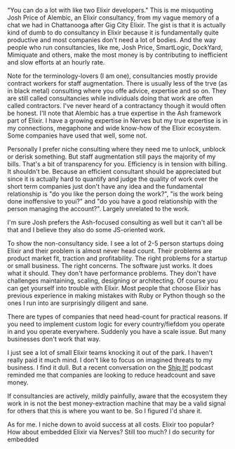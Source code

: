 "You can do a lot with like two Elixir developers." This is me misquoting Josh Price of Alembic, an Elixir consultancy, from my vague memory of a chat we had in Chattanooga after Gig City Elixir. The gist is that it is actually kind of dumb to do consultancy in Elixir because it is fundamentally quite productive and most companies don't need a lot of bodies. And the way people who run consultancies, like me, Josh Price, SmartLogic, DockYard, Mimiquate and others, make the most money is by contributing to inefficient and slow efforts at an hourly rate.

Note for the terminology-lovers (I am one), consultancies mostly provide contract workers for staff augmentation. There is usually less of the trve (as in black metal) consulting where you offe advice, expertise and so on. They are still called consultancies while individuals doing that work are often called contractors. I've never heard of a contractancy though it would often be honest. I'll note that Alembic has a true expertise in the Ash framework part of Elixir. I have a growing expertise in Nerves but my true expertise is in my connections, megaphone and wide know-how of the Elixir ecosystem. Some companies have used that well, some not.

Personally I prefer niche consulting where they need me to unlock, unblock or derisk something. But staff augmentation still pays the majority of my bills. That's a bit of transparency for you. Efficiency is in tension with billing. It shouldn't be. Because an efficient consultant should be appreciated but since it is actually hard to quantify and judge the quality of work over the short term companies just don't have any idea and the fundamental relationship is "do you like the person doing the work?", "is the work being done inoffensive to youi?" and "do you have a good relationship with the person managing the account?". Largely unrelated to the work.

I'm sure Josh prefers the Ash-focused consulting as well but it can't all be that and I believe they also do some JS-oriented work.

To show the non-consultancy side. I see a lot of 2-5 person startups doing Elixir and their problem is almost never head count. Their problems are product market fit, traction and profitability. The right problems for a startup or small business. The right concerns. The software just works. It does what it should. They don't have performance problems. They don't have challenges maintaining, scaling, designing or architecting. Of course you can get yourself into trouble with Elixir. Most people that choose Elixir has previous experience in making mistakes with Ruby or Python though so the ones I run into are surprisingly diligent and sane.

There are types of companies that need head-count for practical reasons. If you need to implement custom logic for every country/fiefdom you operate in and you operate everywhere. Suddenly you have a scale issue. But many businesses don't work that way.

I just see a lot of small Elixir teams knocking it out of the park. I haven't really paid it much mind. I don't like to focus on imagined threats to my business. I find it dull. But a recent conversation on the [Ship It!](https://changelog.com/shipit/133) podcast reminded me that companies are looking to reduce headcount and save money.

If consultancies are actively, mildly painfully, aware that the ecosystem they work in is not the best money-extraction machine that may be a valid signal for others that this is where you want to be. So I figured I'd share it.

As for me. I niche down to avoid success at all costs. Elixir too popular? How about embedded Elixir via Nerves? Still too much? I do security for embedded